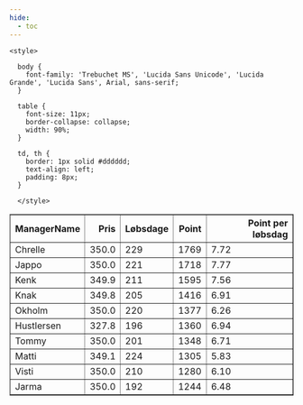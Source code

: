 ```yaml
---
hide:
  - toc
---
```


<!doctype html>
<html lang="en">
  <head>
    <meta charset="UTF-8" />
    <meta name="viewport" content="width=device-width, initial-scale=1.0" />
    <title> C Y K E L V E N N E R </title>

    <style>

      body {
        font-family: 'Trebuchet MS', 'Lucida Sans Unicode', 'Lucida Grande', 'Lucida Sans', Arial, sans-serif;
      }

      table {
        font-size: 11px;
        border-collapse: collapse;
        width: 90%;
      }
      
      td, th {
        border: 1px solid #dddddd;
        text-align: left;
        padding: 8px;
      }
      
      </style>
  </head>
  <body>
  <table border="1" class="dataframe" id="filterabletable">
  <thead>
    <tr style="text-align: right;">
      <th>ManagerName</th>
      <th>Pris</th>
      <th>Løbsdage</th>
      <th>Point</th>
      <th>Point per løbsdag</th>
    </tr>
  </thead>
  <tbody>
    <tr>
      <td>Chrelle</td>
      <td>350.0</td>
      <td>229</td>
      <td>1769</td>
      <td>7.72</td>
    </tr>
    <tr>
      <td>Jappo</td>
      <td>350.0</td>
      <td>221</td>
      <td>1718</td>
      <td>7.77</td>
    </tr>
    <tr>
      <td>Kenk</td>
      <td>349.9</td>
      <td>211</td>
      <td>1595</td>
      <td>7.56</td>
    </tr>
    <tr>
      <td>Knak</td>
      <td>349.8</td>
      <td>205</td>
      <td>1416</td>
      <td>6.91</td>
    </tr>
    <tr>
      <td>Okholm</td>
      <td>350.0</td>
      <td>220</td>
      <td>1377</td>
      <td>6.26</td>
    </tr>
    <tr>
      <td>Hustlersen</td>
      <td>327.8</td>
      <td>196</td>
      <td>1360</td>
      <td>6.94</td>
    </tr>
    <tr>
      <td>Tommy</td>
      <td>350.0</td>
      <td>201</td>
      <td>1348</td>
      <td>6.71</td>
    </tr>
    <tr>
      <td>Matti</td>
      <td>349.1</td>
      <td>224</td>
      <td>1305</td>
      <td>5.83</td>
    </tr>
    <tr>
      <td>Visti</td>
      <td>350.0</td>
      <td>210</td>
      <td>1280</td>
      <td>6.10</td>
    </tr>
    <tr>
      <td>Jarma</td>
      <td>350.0</td>
      <td>192</td>
      <td>1244</td>
      <td>6.48</td>
    </tr>
  </tbody>
</table>
<script src="../js/tablefilter/tablefilter.js"></script>

  <script data-config>
    var tfConfig = {
      base_path: '../js/tablefilter/',
      alternate_rows: true,
      btn_reset: {
          text: 'Nulstil'
      },
      auto_filter: {
        delay: 1100 //milliseconds
      },
 
      loader: true,
      no_results_message: true,  

      // columns data types
      col_types: [
          'string',
          { type: 'formatted-number', decimal: '.', thousands: ',' },
          'number',
          'number',
          { type: 'formatted-number', decimal: '.', thousands: ',' },
      ],

      // Sort extension: in this example the column data types are provided by the
      // 'col_types' property. The sort extension also has a 'types' property
      // defining the columns data type for column sorting. If the 'types'
      // property is not defined, the sorting extension will fallback to
      // the 'col_types' definitions.
      extensions: [{ name: 'sort' }]
  };

  var tf = new TableFilter('filterabletable', tfConfig);
  tf.init();
</script>
    
  </body>
</html>